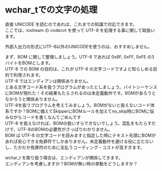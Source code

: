 # wchar_tでの文字の処理

  直接 UNICODE を読むのであれば、これまでの知識で対応できます。  
  ここでは、iostream の codecvt を使って UTF-8 を処理する事に関して取扱います。  
  
  外部入出力の形式にUTF-8以外のUNICODEを使うのは、おすすめしません。  
  
  まず、BOM に関して整理しましょう。UTF-8 であれば 0x8F, 0xFF, 0xFE の3バイトをBOMとします。  
  UTF-8 での BOM の目的は、これが UTF-8 の文字コードですよと知らしめる目的で利用されます。  
  UTF-8 ではエンディアンは関係ありません。  
  とある文字コード系を扱うプログラムがあったとしましょう。バイトシーケンスにBOMが現れた！その結果もたらされるのは未定義動作です。BOMがあろうとなかろうと関係ありません。  
  UTF-8を扱うプログラムを考えてみましょう。BOMがないと扱えないコード体系ですか？BOMに備えてSkipperにBOMルールを加えてno_skip時にBOMに悩みながらコードを書くなんてごめんです  
  UTF-8 を扱えなければ、BOMの扱いすらできないでしょう。混乱をもたらすだけで、UTF-8のBOMの必要性がさっぱりわかりません。  
  BOM は UTF-8 の文字コードを読みますと指定した時にテキスト先頭にBOMがあれば安心できる免罪符でしかありません。未定義動作を避ける役に立たないし、たかだか免罪符のために支払うコーディング・コストが高すぎます。  

  wchar_t を取り扱う場合は、エンディアンが関係してきます。  
  エンディアンを考慮しますか？BOMが無い時の挙動をどうしますか？
